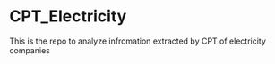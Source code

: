 # CPT_Electricity
This is the repo to analyze infromation extracted by CPT of electricity companies
